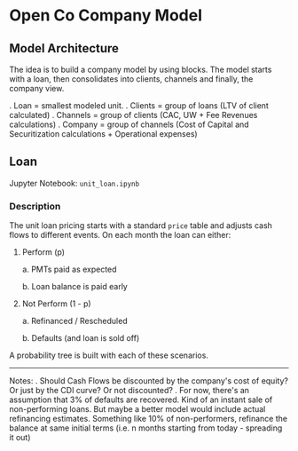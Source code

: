 # Open Co Company Model

## Model Architecture

The idea is to build a company model by using blocks. The model starts with a loan, then consolidates into clients, channels and finally, the company view. 

. Loan = smallest modeled unit. 
. Clients = group of loans (LTV of client calculated)
. Channels = group of clients (CAC, UW + Fee Revenues calculations)
. Company = group of channels (Cost of Capital and Securitization calculations + Operational expenses)

## Loan 

Jupyter Notebook: `unit_loan.ipynb`

### Description

The unit loan pricing starts with a standard `price` table and adjusts cash flows to different events. On each month the loan can either:

1. Perform (p)

    a. PMTs paid as expected

    b. Loan balance is paid early 

2. Not Perform (1 - p)

    a. Refinanced / Rescheduled
    
    b. Defaults (and loan is sold off)
    
A probability tree is built with each of these scenarios.

 
    
    
    
    
-------------------------
 Notes:
. Should Cash Flows be discounted by the company's cost of equity? Or just by the CDI curve? Or not discounted?
. For now, there's an assumption that 3% of defaults are recovered. Kind of an instant sale of non-performing loans. But maybe a better model would include actual refinancing estimates. Something like 10% of non-performers, refinance the balance at same initial terms (i.e. n months starting from today - spreading it out)
